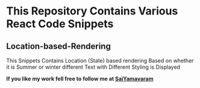 
# This Repository Contains Various React Code Snippets

 ## Location-based-Rendering
 This Snippets Contains Location (State) based rendering
 Based on whether it is Summer or winter different Text with Different Styling is Displayed
 
 **If you like my work fell free to follow me at [SaiYamavaram](https://github.com/SaiYamavaram)**
